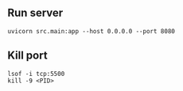 ## Run server

```
uvicorn src.main:app --host 0.0.0.0 --port 8080
```

## Kill port
```commandline
lsof -i tcp:5500
kill -9 <PID>
```